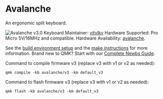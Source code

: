 # Avalanche

An ergonomic split keyboard.

![Avalanche v3.0](https://github.com/vlkv/avalanche/blob/master/images/avalanche_v3-0.jpg)
Keyboard Maintainer: [vitvlkv](https://github.com/vlkv)
Hardware Supported: Pro Micro 5V/16MHz and compatible.
Hardware Availability: [avalanche](https://github.com/vlkv/avalanche).

See the [build environment setup](https://docs.qmk.fm/#/getting_started_build_tools) and the [make instructions](https://docs.qmk.fm/#/getting_started_make_guide) for more information. Brand new to QMK? Start with our [Complete Newbs Guide](https://docs.qmk.fm/#/newbs).

Command to compile firmware v3 (replace v3 with v1 or v2 as needed):
```
qmk compile -kb avalanche/v3 -km default_v3
```

Command to flash firmware v3 (replace v3 with v1 or v2 as needed):
```
qmk flash -kb avalanche/v3 -km default_v3
```
